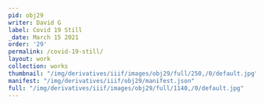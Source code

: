 ```yaml
---
pid: obj29
writer: David G
label: Covid 19 Still
_date: March 15 2021
order: '29'
permalink: /covid-19-still/
layout: work
collection: works
thumbnail: "/img/derivatives/iiif/images/obj29/full/250,/0/default.jpg"
manifest: "/img/derivatives/iiif/obj29/manifest.json"
full: "/img/derivatives/iiif/images/obj29/full/1140,/0/default.jpg"
---
```

